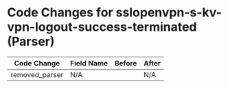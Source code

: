 # Code Changes for sslopenvpn-s-kv-vpn-logout-success-terminated (Parser)

| Code Change | Field Name | Before | After |
|-------------|------------|--------|-------|
| removed_parser | N/A |  | N/A |
